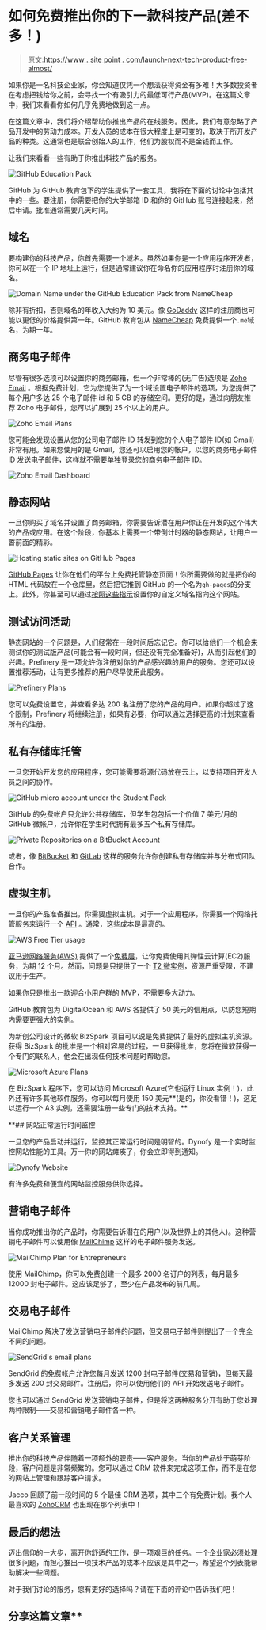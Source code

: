# 如何免费推出你的下一款科技产品(差不多！)

> 原文:[https://www . site point . com/launch-next-tech-product-free-almost/](https://www.sitepoint.com/launch-next-tech-product-free-almost/)

如果你是一名科技企业家，你会知道仅凭一个想法获得资金有多难！大多数投资者在考虑把钱给你之前，会寻找一个有吸引力的最低可行产品(MVP)。在这篇文章中，我们来看看你如何几乎免费地做到这一点。

在这篇文章中，我们将介绍帮助你推出产品的在线服务。因此，我们有意忽略了产品开发中的劳动力成本。开发人员的成本在很大程度上是可变的，取决于所开发产品的种类。这通常也是联合创始人的工作，他们为股权而不是金钱而工作。

让我们来看看一些有助于你推出科技产品的服务。

![GitHub Education Pack](../Images/5aeaeb7560c3a56268f5e5fea771160d.png)

GitHub 为 GitHub 教育包下的学生提供了一套工具，我将在下面的讨论中包括其中的一些。要注册，你需要把你的大学邮箱 ID 和你的 GitHub 账号连接起来，然后申请。批准通常需要几天时间。

## 域名

要构建你的科技产品，你首先需要一个域名。虽然如果你是一个应用程序开发者，你可以在一个 IP 地址上运行，但是通常建议你在命名你的应用程序时注册你的域名。

![Domain Name under the GitHub Education Pack from NameCheap](../Images/b7bce41c19a1b0f63670bd9321db37a7.png)

除非有折扣，否则域名的年收入大约为 10 美元。像 [GoDaddy](https://godaddy.com/) 这样的注册商也可能以更低的价格提供第一年。GitHub 教育包从 [NameCheap](https://www.namecheap.com) 免费提供一个`.me`域名，为期一年。

## 商务电子邮件

尽管有很多选项可以设置你的商务邮箱，但一个非常棒的(无广告)选项是 [Zoho Email](https://www.zoho.com/mail/) 。根据免费计划，它为您提供了为一个域设置电子邮件的选项，为您提供了每个用户多达 25 个电子邮件 id 和 5 GB 的存储空间。更好的是，通过向朋友推荐 Zoho 电子邮件，您可以扩展到 25 个以上的用户。

![Zoho Email Plans](../Images/e4a3cefe7da7437101c06e073ec3b57c.png)

您可能会发现设置从您的公司电子邮件 ID 转发到您的个人电子邮件 ID(如 Gmail)非常有用。如果您使用的是 Gmail，您还可以启用您的帐户，以您的商务电子邮件 ID 发送电子邮件，这样就不需要单独登录您的商务电子邮件 ID。

![Zoho Email Dashboard](../Images/907cb6252296964b123b77b14b5a7dc8.png)

## 静态网站

一旦你购买了域名并设置了商务邮箱，你需要告诉潜在用户你正在开发的这个伟大的产品或应用。在这个阶段，你基本上需要一个带倒计时器的静态网站，让用户一瞥前面的精彩。

![Hosting static sites on GitHub Pages](../Images/5735f24a52953af3e508cb0d16483d43.png)

[GitHub Pages](https://pages.github.com/) 让你在他们的平台上免费托管静态页面！你所需要做的就是把你的 HTML 代码放在一个仓库里，然后把它推到 GitHub 的一个名为`gh-pages`的分支上。此外，你甚至可以通过[按照这些指示](https://help.github.com/articles/using-a-custom-domain-with-github-pages/)设置你的自定义域名指向这个网站。

## 测试访问活动

静态网站的一个问题是，人们经常在一段时间后忘记它。你可以给他们一个机会来测试你的测试版产品(可能会有一段时间，但还没有完全准备好)，从而引起他们的兴趣。Prefinery 是一项允许你注册对你的产品感兴趣的用户的服务。您还可以设置推荐活动，让有更多推荐的用户尽早使用此服务。

![Prefinery Plans](../Images/271d8e73af5cb2ee8c03bd2b58674b7a.png)

您可以免费设置它，并查看多达 200 名注册了您的产品的用户。如果你超过了这个限制，Prefinery 将继续注册，如果有必要，你可以通过选择更高的计划来查看所有的注册。

## 私有存储库托管

一旦您开始开发您的应用程序，您可能需要将源代码放在云上，以支持项目开发人员之间的协作。

![GitHub micro account under the Student Pack](../Images/b53f401a6daf545986921e1104210a41.png)

GitHub 的免费帐户只允许公共存储库，但学生包包括一个价值 7 美元/月的 GitHub 微帐户，允许你在学生时代拥有最多五个私有存储库。

![Private Repositories on a BitBucket Account](../Images/cc6e583d0b113a6b15d94fd2223ed71e.png)

或者，像 [BitBucket](https://bitbucket.org/) 和 [GitLab](https://gitlab.com/users/sign_in/) 这样的服务允许你创建私有存储库并与分布式团队合作。

## 虚拟主机

一旦你的产品准备推出，你需要虚拟主机。对于一个应用程序，你需要一个网络托管服务来运行一个 [API](https://en.wikipedia.org/wiki/Application_programming_interface) 。通常，这些成本是最高的。

![AWS Free Tier usage](../Images/f95d878ff3566d0d9b6842f017d5c8cd.png)

[亚马逊网络服务(AWS)](https://aws.amazon.com/) 提供了一个[免费层](https://aws.amazon.com/free/)，让你免费使用其弹性云计算(EC2)服务，为期 12 个月。然而，问题是只提供了一个 [T2 微实例](https://aws.amazon.com/ec2/instance-types/)，资源严重受限，不建议用于生产。

如果你只是推出一款迎合小用户群的 MVP，不需要多大动力。

GitHub 教育包为 DigitalOcean 和 AWS 各提供了 50 美元的信用点，以防您短期内需要更强大的实例。

为新创公司设计的微软 BizSpark 项目可以说是免费提供了最好的虚拟主机资源。获得 BizSpark 的批准是一个相对容易的过程，一旦获得批准，您将在微软获得一个专门的联系人，他会在出现任何技术问题时帮助您。

![Microsoft Azure Plans](../Images/a759c153a01d10e7b4bed07c19464971.png)

在 BizSpark 程序下，您可以访问 Microsoft Azure(它也运行 Linux 实例！)，此外还有许多其他软件服务。你可以每月使用 150 美元**(是的，你没看错！)，这足以运行一个 A3 实例，还需要注册一些专门的技术支持。**

 **## 网站正常运行时间监控

一旦您的产品启动并运行，监控其正常运行时间是明智的。Dynofy 是一个实时监控网站性能的工具。万一你的网站瘫痪了，你会立即得到通知。

![Dynofy Website](../Images/57b5bfd21d653c20ecbd42d15ab8a160.png)

有许多免费和便宜的网站监控服务供你选择。

## 营销电子邮件

当你成功推出你的产品时，你需要告诉潜在的用户(以及世界上的其他人)。这种营销电子邮件可以使用像 [MailChimp](http://mailchimp.com/pricing/entrepreneur/) 这样的电子邮件服务发送。

![MailChimp Plan for Entrepreneurs](../Images/d7bf5f2dc16bd411a04a58f0b108f0c4.png)

使用 MailChimp，你可以免费创建一个最多 2000 名订户的列表，每月最多 12000 封电子邮件。这应该足够了，至少在产品发布的前几周。

## 交易电子邮件

MailChimp 解决了发送营销电子邮件的问题，但交易电子邮件则提出了一个完全不同的问题。

![SendGrid's email plans](../Images/e2229f7c702f6349810ec764292bdc8b.png)

SendGrid 的免费帐户允许您每月发送 1200 封电子邮件(交易和营销)，但每天最多发送 200 封交易邮件。注册后，你可以使用他们的 API 开始发送电子邮件。

您也可以通过 SendGrid 发送营销电子邮件，但是将这两种服务分开有助于您处理两种限制——交易和营销电子邮件各一种。

## 客户关系管理

推出你的科技产品伴随着一项额外的职责——客户服务。当你的产品处于萌芽阶段，客户问题是非常频繁的。您可以通过 CRM 软件来完成这项工作，而不是在您的网站上管理和跟踪客户请求。

Jacco 回顾了前一段时间的 5 个最佳 CRM 选项，其中三个有免费计划。我个人最喜欢的 [ZohoCRM](https://www.zoho.com/crm/) 也出现在那个列表中！

## 最后的想法

迈出信仰的一大步，离开你舒适的工作，是一项艰巨的任务。一个企业家必须处理很多问题，而担心推出一项技术产品的成本不应该是其中之一。希望这个列表能帮助解决一些问题。

对于我们讨论的服务，您有更好的选择吗？请在下面的评论中告诉我们吧！

## 分享这篇文章**